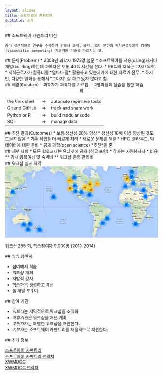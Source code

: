 ```yaml
---
layout: slides
title: 소프트웨어 카펜트리
subtitle: 소개 
---
```


<section class="slide">
## 소프트웨어 카펜트리 미션

~~~
좀더 생산적으로 연구를 수행하기 위해서 과학, 공학, 의학 분야의 지식근로자에게 컴퓨팅(scientific computing) 기본적인 기술을 가르치는 것.
~~~

</section>

<section class="slide">
## 문제(Problem)
*  2008년 과학자 1972명 설문
*  소프트웨어를 사용(using)하거나 개발(building)하는데 과학자은 보통 40% 시간을 쓴다.
*  96%의 지식근로자가 독학.
*  지식근로자가 컴퓨터를 *얼마나 잘* 활용하고 있는지가에 대한 자료가 전무. 
*  하지만, 다양한 일화를 통해서 "그다지" 잘 하고 있지 않다고 함.
</section>

<section class="slide">
## 해결(Solution)
    - 과학자가 과학자를 가르침.
    - 2일과정의 실습을 통한 학습
	<div align="center">
	  <table>
	    <tr>
	      <td>the Unix shell</td>
	      <td>&nbsp;&rArr;&nbsp;</td>
	      <td>automate repetitive tasks</td>
	    </tr>
	    <tr>
	      <td>Git and GitHub</td>
	      <td>&nbsp;&rArr;&nbsp;</td>
	      <td>track and share work</td>
	    </tr>
	    <tr>
	      <td>Python or R</td>
	      <td>&nbsp;&rArr;&nbsp;</td>
	      <td>build modular code</td>
	    </tr>
	    <tr>
	      <td>SQL</td>비
	      <td>&nbsp;&rArr;&nbsp;</td>
	      <td>manage data</td>
	    </tr>
	  </table>   
</section>

<section class="slide">
## 추진 결과(Outcomes)
*  보통 생산성 20% 향상
*  생산성 10배 이상 향상된 것도 드물지 않음
*  기존 작업을 더 빠르게 처리
*  새로운 문제를 해결
*  HPC, 클라우드, 빅데이터에 대한 준비
*  공개 과학(open science) *추진*을 준
</section>

<section class="slide">
## 세부 사항
* 모든 학습교재는 인터넷에 공개 (한글 포함)
* 강사는 자원봉사자
* 비용  
** 강사 왕복여비 및 숙박비  
** 워크샵 운영 관리비
</section>

<section class="slide">
## 워크샵 실시 지역

<div class="out">
<img src="./img/workshops-2010-2014.png">
</div>

워크샵 265 회, 학습참여자 9,000명 (2010-2014) 
</section>


<section class="slide">
## 학습 참여자

* 참여해서 학습
* 워크샵 개최
* 자발적 강사
* 학습과목 생성하고 개선
* 툴 개발 도우미
</section>

<section class="slide">
## 참여 기관

* *파트너*는 지역적으로 워크샵을 조직화
* *제휴기관*은 워크샵을 매년 개최
* *후원자*가는 특별한 워크샵을 후원한다.
* *기부자*는 소프트웨어 카펜트리를 재정적으로 지원한다.
</section>

<section class="slide">
## 추가 정보

[소프트웨어 카펜트리](http://software-carpentry.org)  
[소프트웨어 카펜트리 연락처](mailto:admin@software-carpentry.org)  
[XWMOOC](http://wiki.xwmooc.net)  
[XWMOOC 연락처](mailto:kwangchun.lee.7@gmail.com)  

</section>














































